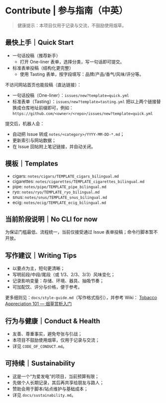 # Contribute | 参与指南（中英）

> 健康提示：本项目仅用于记录与交流，不鼓励使用烟草。

## 最快上手｜Quick Start
- 一句话投稿（推荐新手）
  - 打开 One-liner 表单，选择分类，写一句话即可提交。
- 标准表单投稿（结构化更完整）
  - 使用 Tasting 表单，按字段填写：品牌/产品/香气/风味/评分等。

不访问网站首页也能投稿（直达链接）：
- 一句话投稿（One-liner）：`issues/new?template=quick.yml`
- 标准表单（Tasting）：`issues/new?template=tasting.yml`
把以上两个链接替换成仓库地址前缀即可，例如：
`https://github.com/<owner>/<repo>/issues/new?template=quick.yml`

提交后，机器人会：
- 自动把 Issue 转成 `notes/<category>/YYYY-MM-DD-*.md`；
- 更新索引与网站数据；
- 在 Issue 回帖附上笔记链接，并自动关闭。

## 模板｜Templates
- cigars: `notes/cigars/TEMPLATE_cigars_bilingual.md`
- cigarettes: `notes/cigarettes/TEMPLATE_cigarettes_bilingual.md`
- pipe: `notes/pipe/TEMPLATE_pipe_bilingual.md`
- ryo: `notes/ryo/TEMPLATE_ryo_bilingual.md`
- snus: `notes/snus/TEMPLATE_snus_bilingual.md`
- ecig: `notes/ecig/TEMPLATE_ecig_bilingual.md`

## 当前阶段说明｜No CLI for now
为保证门槛最低、流程统一，当前仅接受通过 Issue 表单投稿；命令行脚本暂不开放。

## 写作建议｜Writing Tips
- 以要点为主，短句更清晰；
- 写明前段/中段/尾段（或 1/3、2/3、3/3）风味变化；
- 记录影响变量：存储、环境、器具、抽吸节奏；
- 可加配饮、评分与价格，便于参考。
 
更多细则见：`docs/style-guide.md`（写作格式指引），并参考 Wiki：
[Tobacco Appreciation 101 — 烟草赏析入门](https://github.com/xianyu564/tobacco-notes/wiki/Tobacco-Appreciation-101-%E2%80%94-%E7%83%9F%E8%8D%89%E8%B5%8F%E6%9E%90%E5%85%A5%E9%97%A8#%E7%83%9F%E8%8D%89%E5%93%81%E7%B1%BB%E5%AF%BC%E8%A7%88)

## 行为与健康｜Conduct & Health
- 友善、尊重事实，避免夸张与引战；
- 本项目不鼓励使用烟草，仅用于记录与交流；
- 详见 `CODE_OF_CONDUCT.md`。

## 可持续｜Sustainability
- 这是一个“为爱发电”的项目，当前预算有限；
- 先做个人长期记录，其后再共享给朋友与路人；
- 赞助会用于脚本/站点维护与基础成本；
- 详见 `docs/sustainability.md`。
